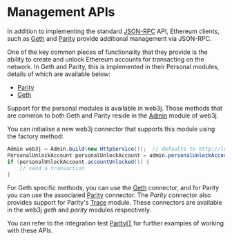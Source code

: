 Management APIs
===============

In addition to implementing the standard [JSON-RPC](https://github.com/ethereum/wiki/wiki/JSON-RPC) API, Ethereum clients, such as [Geth](https://github.com/ethereum/go-ethereum/wiki/geth) and [Parity](https://github.com/paritytech/parity) provide additional management via JSON-RPC.

One of the key common pieces of functionality that they provide is the ability to create and unlock Ethereum accounts for transacting on the network. In Geth and Parity, this is implemented in their Personal modules, details of which are available below:

-   [Parity](https://github.com/paritytech/parity/wiki/JSONRPC-personal-module)
-   [Geth](https://github.com/ethereum/go-ethereum/wiki/Management-APIs#personal)

Support for the personal modules is available in web3j. Those methods that are common to both Geth and Parity reside in the [Admin](https://github.com/web3j/web3j/blob/master/core/src/main/java/org/web3j/protocol/admin/Admin.java) module of web3j.

You can initialise a new web3j connector that supports this module using the factory method:

```Java
Admin web3j = Admin.build(new HttpService());  // defaults to http://localhost:8545/
PersonalUnlockAccount personalUnlockAccount = admin.personalUnlockAccount("0x000...", "a password").send();
if (personalUnlockAccount.accountUnlocked()) {
    // send a transaction
}
```

For Geth specific methods, you can use the [Geth](https://github.com/web3j/web3j/blob/master/geth/src/main/java/org/web3j/protocol/geth/Geth.java) connector, and for Parity you can use the associated
[Parity](https://github.com/web3j/web3j/blob/master/parity/src/main/java/org/web3j/protocol/parity/Parity.java) connector. The *Parity* connector also provides support for Parity\'s [Trace](https://github.com/paritytech/parity/wiki/JSONRPC-trace-module) module. These connectors are available in the web3j *geth* and *parity* modules respectively.

You can refer to the integration test [ParityIT](https://github.com/web3j/web3j/blob/master/integration-tests/src/test/java/org/web3j/protocol/parity/ParityIT.java) for further examples of working with these APIs.
